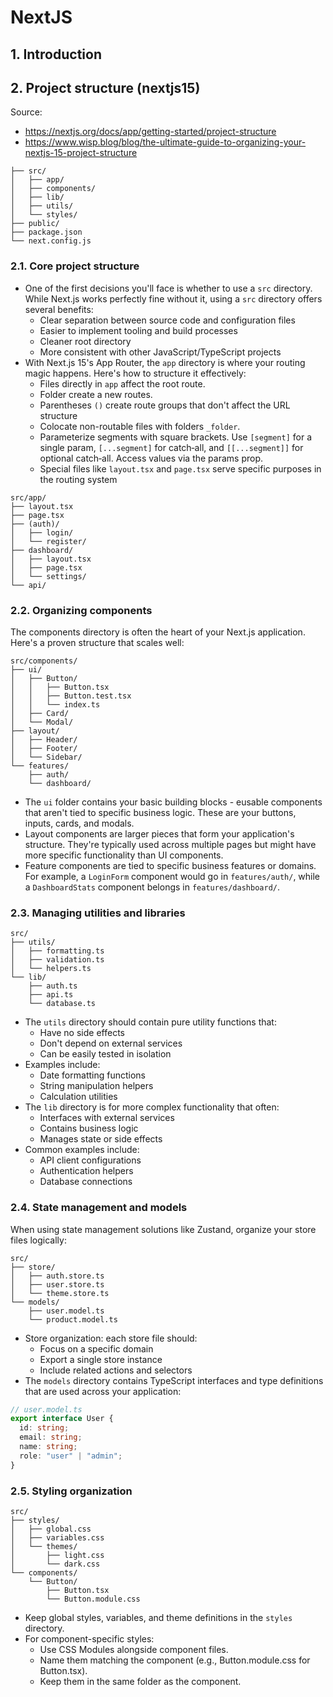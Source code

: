 # NextJS

## 1. Introduction

## 2. Project structure (nextjs15)

Source:

- <https://nextjs.org/docs/app/getting-started/project-structure>
- <https://www.wisp.blog/blog/the-ultimate-guide-to-organizing-your-nextjs-15-project-structure>

```text
├── src/
│   ├── app/
│   ├── components/
│   ├── lib/
│   ├── utils/
│   └── styles/
├── public/
├── package.json
└── next.config.js
```

### 2.1. Core project structure

- One of the first decisions you'll face is whether to use a `src` directory. While Next.js works perfectly fine without it, using a `src` directory offers several benefits:
  - Clear separation between source code and configuration files
  - Easier to implement tooling and build processes
  - Cleaner root directory
  - More consistent with other JavaScript/TypeScript projects
- With Next.js 15's App Router, the `app` directory is where your routing magic happens. Here's how to structure it effectively:
  - Files directly in `app` affect the root route.
  - Folder create a new routes.
  - Parentheses `()` create route groups that don't affect the URL structure
  - Colocate non-routable files with folders `_folder`.
  - Parameterize segments with square brackets. Use `[segment]` for a single param, `[...segment]` for catch‑all, and `[[...segment]]` for optional catch‑all. Access values via the params prop.
  - Special files like `layout.tsx` and `page.tsx` serve specific purposes in the routing system

```text
src/app/
├── layout.tsx
├── page.tsx
├── (auth)/
│   ├── login/
│   └── register/
├── dashboard/
│   ├── layout.tsx
│   ├── page.tsx
│   └── settings/
└── api/
```

### 2.2. Organizing components

The components directory is often the heart of your Next.js application. Here's a proven structure that scales well:

```text
src/components/
├── ui/
│   ├── Button/
│   │   ├── Button.tsx
│   │   ├── Button.test.tsx
│   │   └── index.ts
│   ├── Card/
│   └── Modal/
├── layout/
│   ├── Header/
│   ├── Footer/
│   └── Sidebar/
└── features/
    ├── auth/
    └── dashboard/
```

- The `ui` folder contains your basic building blocks - eusable components that aren't tied to specific business logic. These are your buttons, inputs, cards, and modals.
- Layout components are larger pieces that form your application's structure. They're typically used across multiple pages but might have more specific functionality than UI components.
- Feature components are tied to specific business features or domains. For example, a `LoginForm` component would go in `features/auth/`, while a `DashboardStats` component belongs in `features/dashboard/`.

### 2.3. Managing utilities and libraries

```text
src/
├── utils/
│   ├── formatting.ts
│   ├── validation.ts
│   └── helpers.ts
└── lib/
    ├── auth.ts
    ├── api.ts
    └── database.ts
```

- The `utils` directory should contain pure utility functions that:
  - Have no side effects
  - Don't depend on external services
  - Can be easily tested in isolation
- Examples include:
  - Date formatting functions
  - String manipulation helpers
  - Calculation utilities
- The `lib` directory is for more complex functionality that often:
  - Interfaces with external services
  - Contains business logic
  - Manages state or side effects
- Common examples include:
  - API client configurations
  - Authentication helpers
  - Database connections

### 2.4. State management and models

When using state management solutions like Zustand, organize your store files logically:

```text
src/
├── store/
│   ├── auth.store.ts
│   ├── user.store.ts
│   └── theme.store.ts
└── models/
    ├── user.model.ts
    └── product.model.ts
```

- Store organization: each store file should:
  - Focus on a specific domain
  - Export a single store instance
  - Include related actions and selectors
- The `models` directory contains TypeScript interfaces and type definitions that are used across your application:

```ts
// user.model.ts
export interface User {
  id: string;
  email: string;
  name: string;
  role: "user" | "admin";
}
```

### 2.5. Styling organization

```text
src/
├── styles/
│   ├── global.css
│   ├── variables.css
│   └── themes/
│       ├── light.css
│       └── dark.css
└── components/
    └── Button/
        ├── Button.tsx
        └── Button.module.css
```

- Keep global styles, variables, and theme definitions in the `styles` directory.
- For component-specific styles:
  - Use CSS Modules alongside component files.
  - Name them matching the component (e.g., Button.module.css for Button.tsx).
  - Keep them in the same folder as the component.
